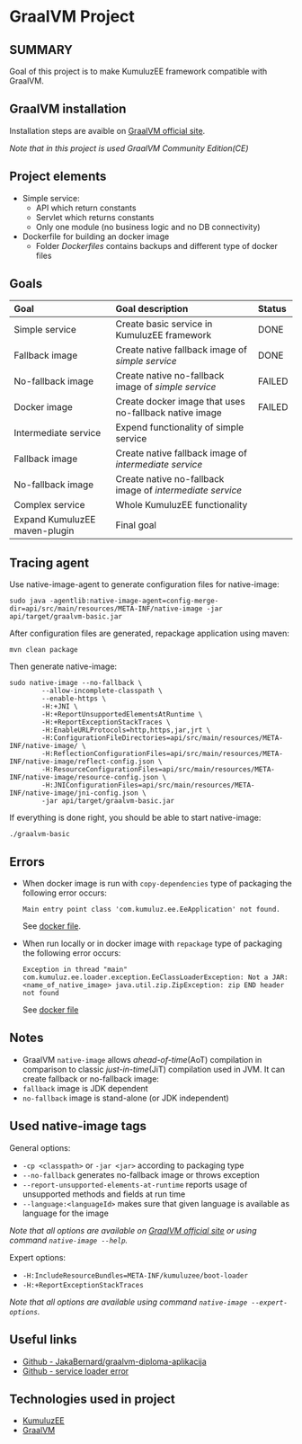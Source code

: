# GraalVM Project

## SUMMARY
Goal of this project is to make KumuluzEE framework compatible with GraalVM.

## GraalVM installation
Installation steps are avaible on [GraalVM official site](https://www.graalvm.org/docs/getting-started/#install-graalvm).

*Note that in this project is used GraalVM Community Edition(CE)*

## Project elements
+ Simple service:
  + API which return constants
  + Servlet which returns constants
  + Only one module (no business logic and no DB connectivity)
+ Dockerfile for building an docker image
  + Folder *Dockerfiles* contains backups and different type of docker files

## Goals
| Goal | Goal description | Status |
| :--- | :--------------- | :----- |
| Simple service | Create basic service in KumuluzEE framework | DONE |
| Fallback image | Create native fallback image of *simple service* | DONE |
| No-fallback image | Create native no-fallback image of *simple service* | FAILED |
| Docker image | Create docker image that uses no-fallback native image | FAILED |
| Intermediate service | Expend functionality of simple service | |
| Fallback image | Create native fallback image of *intermediate service* | |
| No-fallback image | Create native no-fallback image of *intermediate service* | |
| Complex service | Whole KumuluzEE functionality | |
| Expand KumuluzEE maven-plugin| Final goal | |

## Tracing agent

Use native-image-agent to generate configuration files for native-image:

```
sudo java -agentlib:native-image-agent=config-merge-dir=api/src/main/resources/META-INF/native-image -jar api/target/graalvm-basic.jar 
```

After configuration files are generated, repackage application using maven:
```
mvn clean package 
```

Then generate native-image:
```
sudo native-image --no-fallback \
        --allow-incomplete-classpath \ 
        --enable-https \
        -H:+JNI \
        -H:+ReportUnsupportedElementsAtRuntime \
        -H:+ReportExceptionStackTraces \
        -H:EnableURLProtocols=http,https,jar,jrt \
        -H:ConfigurationFileDirectories=api/src/main/resources/META-INF/native-image/ \
        -H:ReflectionConfigurationFiles=api/src/main/resources/META-INF/native-image/reflect-config.json \
        -H:ResourceConfigurationFiles=api/src/main/resources/META-INF/native-image/resource-config.json \
        -H:JNIConfigurationFiles=api/src/main/resources/META-INF/native-image/jni-config.json \
        -jar api/target/graalvm-basic.jar
```

If everything is done right, you should be able to start native-image:
```
./graalvm-basic 
```


## Errors
+ When docker image is run with ```copy-dependencies``` type of packaging the following error occurs:
  ```
  Main entry point class 'com.kumuluz.ee.EeApplication' not found.
  ```
  See [docker file](Dockerfiles/Dockerfile_cp).

+ When run locally or in docker image with ```repackage``` type of packaging the following error occurs:
  ```
  Exception in thread "main" com.kumuluz.ee.loader.exception.EeClassLoaderException: Not a JAR: <name_of_native_image> java.util.zip.ZipException: zip END header not found
  ```
  See [docker file](Dockerfiles/Dockerfile_jar_compiles)
  
## Notes
+ GraalVM ```native-image``` allows *ahead-of-time*(AoT) compilation in comparison to classic *just-in-time*(JiT) compilation used in JVM.
It can create fallback or no-fallback image:
 + ```fallback``` image is JDK dependent
 + ```no-fallback``` image is stand-alone (or JDK independent)
 
## Used native-image tags 
General options:
+ ```-cp <classpath>``` or ```-jar <jar>``` according to packaging type
+ ```--no-fallback``` generates no-fallback image or throws exception
+ ```--report-unsupported-elements-at-runtime``` reports usage of unsupported methods and fields at run time
+ ```--language:<languageId>``` makes sure that given language is available as language for the image

*Note that all options are available on [GraalVM official site](https://www.graalvm.org/docs/reference-manual/native-image/) or using command ```native-image --help```.*

Expert options:
+ ```-H:IncludeResourceBundles=META-INF/kumuluzee/boot-loader```
+ ```-H:+ReportExceptionStackTraces```

*Note that all options are available using command ```native-image --expert-options```.*

## Useful links
+ [Github - JakaBernard/graalvm-diploma-aplikacija](https://github.com/JakaBernard/graalvm-diploma-aplikacija)
+ [Github - service loader error](https://github.com/cstancu/native-image-service-loader-demo/blob/master/reflection_config.json)


## Technologies used in project
+ [KumuluzEE](https://ee.kumuluz.com/)
+ [GraalVM](https://www.graalvm.org/)

  
